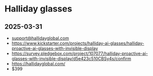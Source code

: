 # Halliday glasses

## 2025-03-31

* support@hallidayglobal.com
* https://www.kickstarter.com/projects/halliday-ai-glasses/halliday-proactive-ai-glasses-with-invisible-display
* https://survey.pledgebox.com/project/107077/halliday-proactive-ai-glasses-with-invisible-display/d5e423c510CBSy4s/confirm
* https://hallidayglobal.com/
* $399